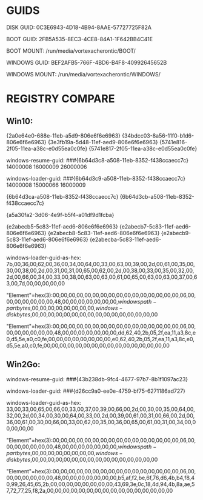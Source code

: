 # GUIDS

DISK GUID:
0C3E6943-4D18-4B94-8AAE-57727725F82A

BOOT GUID:
2FB5A535-8EC3-4CE8-84A1-1F642BB4C41E

BOOT MOUNT:
/run/media/vortexacherontic/BOOT/

WINDOWS GUID:
BEF2AFB5-766F-4BD6-B4F8-40992645652B

WINDOWS MOUNT:
/run/media/vortexacherontic/WINDOWS/

# REGISTRY COMPARE

## Win10:
{2a0e64e0-688e-11eb-a5d9-806e6f6e6963}
{34bdcc03-8a56-11f0-b1d6-806e6f6e6963}
{3e3fb19a-5d48-11ef-aed9-806e6f6e6963}
{5741e816-2f05-11ea-a38c-e0d55ea0c0fe}
{5741e817-2f05-11ea-a38c-e0d55ea0c0fe}

windows-resume-guid:
###{6b64d3c8-a508-11eb-8352-f438ccaecc7c}
14000008
16000009
26000006

windows-loader-guid:
###{6b64d3c9-a508-11eb-8352-f438ccaecc7c}
14000008
15000066
16000009

{6b64d3ca-a508-11eb-8352-f438ccaecc7c}
{6b64d3cb-a508-11eb-8352-f438ccaecc7c}



{a5a30fa2-3d06-4e9f-b5f4-a01df9d1fcba}

{e2abecb5-5c83-11ef-aed6-806e6f6e6963}
{e2abecb7-5c83-11ef-aed6-806e6f6e6963}
{e2abecb8-5c83-11ef-aed6-806e6f6e6963}
{e2abecb9-5c83-11ef-aed6-806e6f6e6963}
{e2abecba-5c83-11ef-aed6-806e6f6e6963}

windows-loader-guid-as-hex:
7b,00,36,00,62,00,36,00,34,00,64,00,33,00,63,00,39,00,2d,00,61,00,35,00,30,00,38,00,2d,00,31,00,31,00,65,00,62,00,2d,00,38,00,33,00,35,00,32,00,2d,00,66,00,34,00,33,00,38,00,63,00,63,00,61,00,65,00,63,00,63,00,37,00,63,00,7d,00,00,00,00,00

"Element"=hex(3):00,00,00,00,00,00,00,00,00,00,00,00,00,00,00,00,06,00,00,00,00,00,00,00,48,00,00,00,00,00,00,00,$windowspath-partbytes$,00,00,00,00,00,00,00,00,$windows-diskbytes$,00,00,00,00,00,00,00,00,00,00,00,00,00,00,00,00

"Element"=hex(3):00,00,00,00,00,00,00,00,00,00,00,00,00,00,00,00,06,00,00,00,00,00,00,00,48,00,00,00,00,00,00,00,dd,62,40,2b,05,2f,ea,11,a3,8c,e0,d5,5e,a0,c0,fe,00,00,00,00,00,00,00,00,e0,62,40,2b,05,2f,ea,11,a3,8c,e0,d5,5e,a0,c0,fe,00,00,00,00,00,00,00,00,00,00,00,00,00,00,00,00


## Win2Go:
windows-resume-guid:
###{43b238db-9fc4-4677-97b7-8b1f1097ac23}

windows-loader-guid:
###{d26cc9a0-ee0e-4759-bf75-6271186ad727}

windows-loader-guid-as-hex:
33,00,33,00,65,00,66,00,33,00,37,00,39,00,66,00,2d,00,30,00,35,00,64,00,32,00,2d,00,34,00,30,00,64,00,33,00,2d,00,39,00,61,00,31,00,66,00,2d,00,36,00,61,00,30,00,66,00,33,00,62,00,35,00,36,00,65,00,61,00,31,00,34,00,00,00,00,00

"Element"=hex(3):00,00,00,00,00,00,00,00,00,00,00,00,00,00,00,00,06,00,00,00,00,00,00,00,48,00,00,00,00,00,00,00,$windowspath-partbytes$,00,00,00,00,00,00,00,00,$windows-diskbytes$,00,00,00,00,00,00,00,00,00,00,00,00,00,00,00,00

"Element"=hex(3):00,00,00,00,00,00,00,00,00,00,00,00,00,00,00,00,06,00,00,00,00,00,00,00,48,00,00,00,00,00,00,00,b5,af,f2,be,6f,76,d6,4b,b4,f8,40,99,26,45,65,2b,00,00,00,00,00,00,00,00,43,69,3e,0c,18,4d,94,4b,8a,ae,57,72,77,25,f8,2a,00,00,00,00,00,00,00,00,00,00,00,00,00,00,00,00
